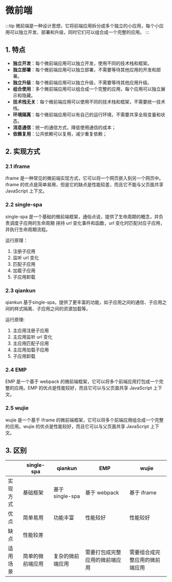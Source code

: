 # 微前端

:::tip
微前端是一种设计思想，它将前端应用拆分成多个独立的小应用，每个小应用可以独立开发、部署和升级，同时它们可以组合成一个完整的应用。
:::

## 1. 特点

- **独立开发**：每个微前端应用可以独立开发，使用不同的技术栈和框架。
- **独立部署**：每个微前端应用可以独立部署，不需要等待其他应用的开发和部署。
- **独立升级**：每个微前端应用可以独立升级，不需要等待其他应用升级。
- **组合使用**：多个微前端应用可以组合成一个完整的应用，每个应用可以独立展示和隐藏。
- **技术栈无关**：每个微前端应用可以使用不同的技术栈和框架，不需要统一技术栈。
- **环境隔离**：每个微前端应用可以有自己的运行环境，不需要共享全局变量和状态。
- **消息通信**：统一的通信方式，降低使用通信的成本；
- **依赖复用**：公共依赖可以复用，减少重复依赖；

## 2. 实现方式

### 2.1 iframe

iframe 是一种常见的微前端实现方式，它可以将一个网页嵌入到另一个网页中。iframe 的优点是简单易用，但是它的缺点是性能较差，而且它不能与父页面共享 JavaScript 上下文。

### 2.2 single-spa

single-spa 是一个基础的微前端框架，通俗点说，提供了生命周期的概念，并负责调度子应用的生命周期 挟持 url 变化事件和函数，url 变化时匹配对应子应用，并执行生命周期流程。

运行原理：

1. 注册子应用
2. 监听 url 变化
3. 匹配子应用
4. 加载子应用
5. 子应用卸载

### 2.3 qiankun

qiankun 基于single-spa，提供了更丰富的功能，如子应用之间的通信、子应用之间的样式隔离、子应用之间的资源加载等。

运行原理:

1. 主应用注册子应用
2. 主应用监听 url 变化
3. 主应用匹配子应用
4. 主应用加载子应用
5. 子应用卸载

### 2.4 EMP

EMP 是一个基于 webpack 的微前端框架，它可以将多个前端应用打包成一个完整的应用。EMP 的优点是性能较好，而且它可以与父页面共享 JavaScript 上下文。

### 2.5 wujie

wujie 是一个基于 iframe 的微前端框架，它可以将多个前端应用组合成一个完整的应用。wujie 的优点是性能较好，而且它可以与父页面共享 JavaScript 上下文。

## 3. 区别

|  | single-spa | qiankun | EMP | wujie |
| --- | --- | --- | --- | --- |
| 实现方式 | 基础框架 | 基于 single-spa | 基于 webpack | 基于 iframe |
| 优点 | 简单易用 | 功能丰富 | 性能较好 | 性能较好 |
| 缺点 | 性能较差 |  |  |  |
| 适用场景 | 简单的微前端应用 | 复杂的微前端应用 | 需要打包成完整应用的微前端应用 | 需要组合成完整应用的微前端应用 |
